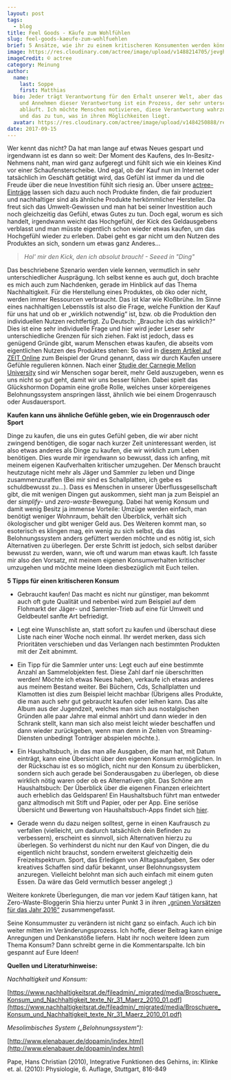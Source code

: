 ```yaml
---
layout: post
tags:
  - blog
title: Feel Goods - Käufe zum Wohlfühlen
slug: feel-goods-kaeufe-zum-wohlfuehlen
brief: 5 Ansätze, wie ihr zu einem kritischeren Konsumenten werden könnt
image: https://res.cloudinary.com/actree/image/upload/v1488214705/jevghbslafo9g5njlqvb.jpg
imageCredit: © actree
category: Meinung
author:
  name:
    last: Soppe
    first: Matthias
  bio: Jeder trägt Verantwortung für den Erhalt unserer Welt, aber das Erkennen
    und Annehmen dieser Verantwortung ist ein Prozess, der sehr unterschiedlich
    abläuft. Ich möchte Menschen motivieren, diese Verantwortung wahrzunehmen
    und das zu tun, was in ihren Möglichkeiten liegt.
  avatar: https://res.cloudinary.com/actree/image/upload/v1484250888/rerogbrtirzrkwqcamaz.jpg
date: 2017-09-15
---
```


Wer kennt das nicht? Da hat man lange auf etwas Neues gespart und irgendwann ist es dann so weit: Der Moment des Kaufens, des In-Besitz-Nehmens naht, man wird ganz aufgeregt und fühlt sich wie ein kleines Kind vor einer Schaufensterscheibe. Und egal, ob der Kauf nun im Internet oder tatsächlich im Geschäft getätigt wird, das Gefühl ist immer da und die Freude über die neue Investition fühlt sich riesig an. Über unsere [actree-Einträge](https://www.actree.org/entries) lassen sich dazu auch noch Produkte finden, die fair produziert und nachhaltiger sind als ähnliche Produkte herkömmlicher Hersteller. Da freut sich das Umwelt-Gewissen und man hat bei seiner Investition auch noch gleichzeitig das Gefühl, etwas Gutes zu tun. Doch egal, worum es sich handelt, irgendwann weicht das Hochgefühl, der Kick des Geldausgebens verblasst und man müsste eigentlich schon wieder etwas kaufen, um das Hochgefühl wieder zu erleben. Dabei geht es gar nicht um den Nutzen des Produktes an sich, sondern um etwas ganz Anderes...

> _Hol' mir den Kick, den ich absolut brauch! - Seeed in "Ding"_

Das beschriebene Szenario werden viele kennen, vermutlich in sehr unterschiedlicher Ausprägung. Ich selbst kenne es auch gut, doch brachte es mich auch zum Nachdenken, gerade im Hinblick auf das Thema Nachhaltigkeit.
Für die Herstellung eines Produktes, ob öko oder nicht, werden immer Ressourcen verbraucht. Das ist klar wie Kloßbrühe.
Im Sinne eines nachhaltigen Lebensstils ist also die Frage, welche Funktion der Kauf für uns hat und ob er „wirklich notwendig“ ist, bzw. ob die Produktion den individuellen Nutzen rechtfertigt. Zu Deutsch: „Brauche ich das wirklich?“
Dies ist eine sehr individuelle Frage und hier wird jeder Leser sehr unterschiedliche Grenzen für sich ziehen. Fakt ist jedoch, dass es genügend Gründe gibt, warum Menschen etwas kaufen, die abseits vom eigentlichen Nutzen des Produktes stehen: So wird in [diesem Artikel auf ZEIT Online](http://www.zeit.de/zeit-wissen/2012/03/Werbung-Manipulation-Kaufrausch/seite-3) zum Beispiel der Grund genannt, dass wir durch Kaufen unsere Gefühle regulieren können. Nach einer [Studie der Carnegie Mellon University](https://www.cmu.edu/dietrich/sds/docs/loewenstein/HeartStrings.pdf) sind wir Menschen sogar bereit, mehr Geld auszugeben, wenn es uns nicht so gut geht, damit wir uns besser fühlen. Dabei spielt das Glückshormon Dopamin eine große Rolle, welches unser körpereigenes Belohnungssystem anspringen lässt, ähnlich wie bei einem Drogenrausch oder Ausdauersport.

**Kaufen kann uns ähnliche Gefühle geben, wie ein Drogenrausch oder Sport**

Dinge zu kaufen, die uns ein gutes Gefühl geben, die wir aber nicht zwingend benötigen, die sogar nach kurzer Zeit uninteressant werden, ist also etwas anderes als Dinge zu kaufen, die wir wirklich zum Leben benötigen. Dies wurde mir irgendwann so bewusst, dass ich anfing, mit meinem eigenen Kaufverhalten kritischer umzugehen. Der Mensch braucht heutzutage nicht mehr als Jäger und Sammler zu leben und Dinge zusammenzuraffen (Bei mir sind es Schallplatten, ich gebe es schuldbewusst zu...). 
Dass es Menschen in unserer Überflussgesellschaft gibt, die mit wenigen Dingen gut auskommen, sieht man ja zum Beispiel an der _simplify_- und _zero-waste_-Bewegung. Dabei hat wenig Konsum und damit wenig Besitz ja immense Vorteile: Umzüge werden einfach, man benötigt weniger Wohnraum, behält den Überblick, verhält sich ökologischer und gibt weniger Geld aus. Des Weiteren kommt man, so esoterisch es klingen mag, ein wenig zu sich selbst, da das Belohnungssystem anders gefüttert werden möchte und es nötig ist, sich Alternativen zu überlegen. Der erste Schritt ist jedoch, sich selbst darüber bewusst zu werden, wann, wie oft und warum man etwas kauft. Ich fasste mir also den Vorsatz, mit meinem eigenen Konsumverhalten kritischer umzugehen und möchte meine Ideen diesbezüglich mit Euch teilen.

**5 Tipps für einen kritischeren Konsum**

- Gebraucht kaufen! Das macht es nicht nur günstiger, man bekommt auch oft gute Qualität und nebenbei wird zum Beispiel auf dem Flohmarkt der Jäger- und Sammler-Trieb auf eine für Umwelt und Geldbeutel sanfte Art befriedigt.  

- Legt eine Wunschliste an, statt sofort zu kaufen und überschaut diese Liste nach einer Woche noch einmal. Ihr werdet merken, dass sich Prioritäten verschieben und das Verlangen nach bestimmten Produkten mit der Zeit abnimmt. 

- Ein Tipp für die Sammler unter uns: Legt euch auf eine bestimmte Anzahl an Sammelobjekten fest. Diese Zahl darf nie überschritten werden! Möchte ich etwas Neues haben, verkaufe ich etwas anderes aus meinem Bestand weiter. Bei Büchern, Cds, Schallplatten und Klamotten ist dies zum Beispiel leicht machbar (Übrigens alles Produkte, die man auch sehr gut gebraucht kaufen oder leihen kann. Das alte Album aus der Jugendzeit, welches man sich aus nostalgischen Gründen alle paar Jahre mal einmal anhört und dann wieder in den Schrank stellt, kann man sich also meist leicht wieder beschaffen und dann wieder zurückgeben, wenn man denn in Zeiten von Streaming-Diensten unbedingt Tonträger abspielen möchte.). 

- Ein Haushaltsbuch, in das man alle Ausgaben, die man hat, mit Datum einträgt, kann eine Übersicht über den eigenen Konsum ermöglichen. In der Rückschau ist es so möglich, nicht nur den Konsum zu überblicken, sondern sich auch gerade bei Sonderausgaben zu überlegen, ob diese wirklich nötig waren oder ob es Alternativen gibt.
Das Schöne am Haushaltsbuch: Der Überblick über die eigenen Finanzen erleichtert auch erheblich das Geldsparen! Ein Haushaltsbuch führt man entweder ganz altmodisch mit Stift und Papier, oder per App. Eine seriöse Übersicht und Bewertung von Haushaltsbuch-Apps findet sich [hier](http://www.daserste.de/information/wirtschaft-boerse/plusminus/sendung/wdr/2013/haushaltsapp-pdf-15052013-100.pdf).

- Gerade wenn du dazu neigen solltest, gerne in einen Kaufrausch zu verfallen (vielleicht, um dadurch tatsächlich dein Befinden zu verbessern), erscheint es sinnvoll, sich Alternativen hierzu zu überlegen. So verhinderst du nicht nur den Kauf von Dingen, die du eigentlich nicht brauchst, sondern erweiterst gleichzeitig dein Freizeitspektrum. Sport, das Erledigen von Alltagsaufgaben, Sex oder kreatives Schaffen sind dafür bekannt, unser Belohnungssystem anzuregen. Vielleicht belohnt man sich auch einfach mit einem guten Essen. Da wäre das Geld vermutlich besser angelegt ;) 

Weitere konkrete Überlegungen, die man vor jedem Kauf tätigen kann, hat Zero-Waste-Bloggerin Shia hierzu unter Punkt 3 in ihren [„grünen Vorsätzen für das Jahr 2016“](http://wastelandrebel.com/de/nachhaltige-gruene-vorsaetze/) zusammengefasst.

Seine Konsummuster zu verändern ist nicht ganz so einfach. Auch ich bin weiter mitten im Veränderungsprozess. Ich hoffe, dieser Beitrag kann einige Anregungen und Denkanstöße liefern. Habt ihr noch weitere Ideen zum Thema Konsum? Dann schreibt gerne in die Kommentarspalte. Ich bin gespannt auf Eure Ideen!



**Quellen und Literaturhinweise:**

_Nachhaltigkeit und Konsum:_

[https://www.nachhaltigkeitsrat.de/fileadmin/_migrated/media/Broschuere_Konsum_und_Nachhaltigkeit_texte_Nr_31_Maerz_2010_01.pdf](https://www.nachhaltigkeitsrat.de/fileadmin/_migrated/media/Broschuere_Konsum_und_Nachhaltigkeit_texte_Nr_31_Maerz_2010_01.pdf)

_Mesolimbisches System („Belohnungssystem“):_
 
[http://www.elenabauer.de/dopamin/index.html](http://www.elenabauer.de/dopamin/index.html)

Pape, Hans Christian (2010), Integrative Funktionen des Gehirns, in: Klinke et. al. (2010): Physiologie, 6. Auflage, Stuttgart, 816-849